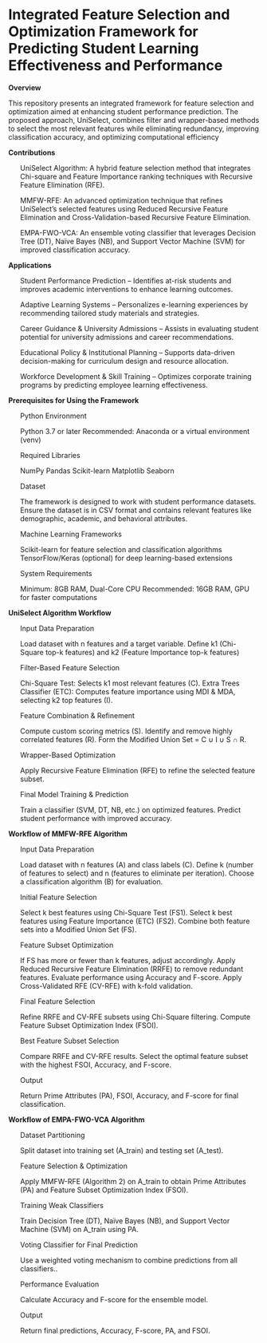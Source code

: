 <h1>Integrated Feature Selection and Optimization Framework for Predicting Student Learning Effectiveness and Performance</h1>
<p><b>Overview</b></p>
<p>This repository presents an integrated framework for feature selection and optimization aimed at enhancing student performance prediction. The proposed approach, UniSelect, combines filter and wrapper-based methods to select the most relevant features while eliminating redundancy, improving classification accuracy, and optimizing computational efficiency</p>
<p><b>Contributions</b></p>
<p><ol>UniSelect Algorithm: A hybrid feature selection method that integrates Chi-square and Feature Importance ranking techniques with Recursive Feature Elimination (RFE).</ol></p>
<p><ol>MMFW-RFE: An advanced optimization technique that refines UniSelect’s selected features using Reduced Recursive Feature Elimination and Cross-Validation-based Recursive Feature Elimination.</ol></p>
<p><ol>EMPA-FWO-VCA: An ensemble voting classifier that leverages Decision Tree (DT), Naïve Bayes (NB), and Support Vector Machine (SVM) for improved classification accuracy.</ol></p>
<p><b>Applications</b></p>
<p><ol>Student Performance Prediction – Identifies at-risk students and improves academic interventions to enhance learning outcomes.</ol></p>
<p><ol>Adaptive Learning Systems – Personalizes e-learning experiences by recommending tailored study materials and strategies.</ol></p>
<p><ol>Career Guidance & University Admissions – Assists in evaluating student potential for university admissions and career recommendations.</ol></p>
<p><ol>Educational Policy & Institutional Planning – Supports data-driven decision-making for curriculum design and resource allocation.</ol></p>
<p><ol>Workforce Development & Skill Training – Optimizes corporate training programs by predicting employee learning effectiveness.</ol></p>
<p><b>Prerequisites for Using the Framework</b></p>
<p><ol>Python Environment

Python 3.7 or later
Recommended: Anaconda or a virtual environment (venv)</ol></p>

<p><ol>Required Libraries 

NumPy
Pandas
Scikit-learn
Matplotlib
Seaborn</ol></p>

<p><ol>Dataset

The framework is designed to work with student performance datasets.
Ensure the dataset is in CSV format and contains relevant features like demographic, academic, and behavioral attributes.</ol></p>


<p><ol>Machine Learning Frameworks

Scikit-learn for feature selection and classification algorithms
TensorFlow/Keras (optional) for deep learning-based extensions</ol></p>




<p><ol>System Requirements

Minimum: 8GB RAM, Dual-Core CPU
Recommended: 16GB RAM, GPU for faster computations</ol></p>


<p><b>UniSelect Algorithm Workflow</b></p>
<P><ol>Input Data Preparation
  
Load dataset with n features and a target variable.
Define k1 (Chi-Square top-k features) and k2 (Feature Importance top-k features)</ol></P>
<p><ol>Filter-Based Feature Selection

Chi-Square Test: Selects k1 most relevant features (C).
Extra Trees Classifier (ETC): Computes feature importance using MDI & MDA, selecting k2 top features (I).</ol></p>
<p><ol>Feature Combination & Refinement

Compute custom scoring metrics (S).
Identify and remove highly correlated features (R).
Form the Modified Union Set = C ∪ I ∪ S ∩ R.</ol></p>
<p><ol>Wrapper-Based Optimization

Apply Recursive Feature Elimination (RFE) to refine the selected feature subset.</ol></p>
<p><ol>Final Model Training & Prediction

Train a classifier (SVM, DT, NB, etc.) on optimized features.
Predict student performance with improved accuracy.</ol></p>


<p><b>Workflow of MMFW-RFE Algorithm</b></p>
<P><ol>Input Data Preparation
  
Load dataset with n features (A) and class labels (C).
Define k (number of features to select) and n (features to eliminate per iteration).
Choose a classification algorithm (B) for evaluation. </ol></P>


<p><ol>Initial Feature Selection

Select k best features using Chi-Square Test (FS1).
Select k best features using Feature Importance (ETC) (FS2).
Combine both feature sets into a Modified Union Set (FS).</ol></p>


<p><ol>Feature Subset Optimization

If FS has more or fewer than k features, adjust accordingly.
Apply Reduced Recursive Feature Elimination (RRFE) to remove redundant features.
Evaluate performance using Accuracy and F-score.
Apply Cross-Validated RFE (CV-RFE) with k-fold validation.</ol></p>


<p><ol>Final Feature Selection

Refine RRFE and CV-RFE subsets using Chi-Square filtering.
Compute Feature Subset Optimization Index (FSOI).</ol></p>


<p><ol>Best Feature Subset Selection

Compare RRFE and CV-RFE results.
Select the optimal feature subset with the highest FSOI, Accuracy, and F-score.
</ol></p>


<p><ol>Output

Return Prime Attributes (PA), FSOI, Accuracy, and F-score for final classification.
</ol></p>




<p><b>Workflow of EMPA-FWO-VCA Algorithm </b></p>
<P><ol>Dataset Partitioning
  
Split dataset into training set (A_train) and testing set (A_test). </ol></P>


<p><ol>Feature Selection & Optimization

Apply MMFW-RFE (Algorithm 2) on A_train to obtain Prime Attributes (PA) and Feature Subset Optimization Index (FSOI).</ol></p>


<p><ol>Training Weak Classifiers

Train Decision Tree (DT), Naïve Bayes (NB), and Support Vector Machine (SVM) on A_train using PA.</ol></p>


<p><ol>Voting Classifier for Final Prediction

Use a weighted voting mechanism to combine predictions from all classifiers..</ol></p>


<p><ol>Performance Evaluation

Calculate Accuracy and F-score for the ensemble model.
</ol></p>


<p><ol>Output

Return final predictions, Accuracy, F-score, PA, and FSOI.
</ol></p>



